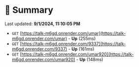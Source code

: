 # 📖 Summary
Last updated: **9/1/2024, 11:10:05 PM**

- `GET` [https://talk-m6gd.onrender.com/umar](https://talk-m6gd.onrender.com/umar) - **Up** (255ms)
- `GET` [https://talk-m6gd.onrender.com/9337](https://talk-m6gd.onrender.com/9337) - **Up** (161ms)
- `GET` [https://talk-m6gd.onrender.com/umar920](https://talk-m6gd.onrender.com/umar920) - **Up** (148ms)
